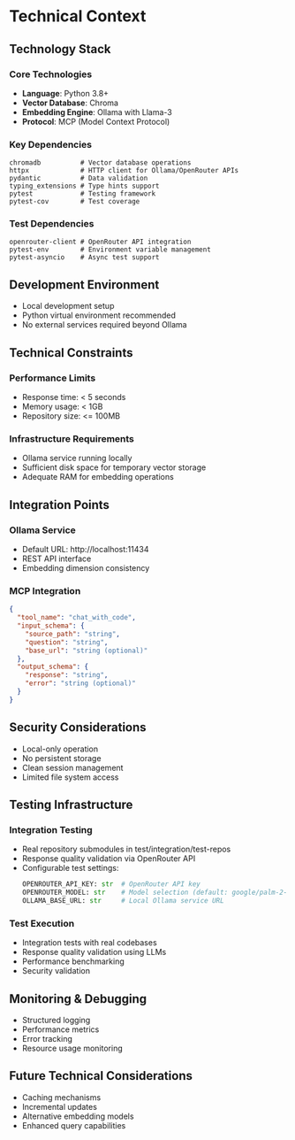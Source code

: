# Technical Context

## Technology Stack

### Core Technologies
- **Language**: Python 3.8+
- **Vector Database**: Chroma
- **Embedding Engine**: Ollama with Llama-3
- **Protocol**: MCP (Model Context Protocol)

### Key Dependencies
```plaintext
chromadb          # Vector database operations
httpx             # HTTP client for Ollama/OpenRouter APIs
pydantic          # Data validation
typing_extensions # Type hints support
pytest            # Testing framework
pytest-cov        # Test coverage
```

### Test Dependencies
```plaintext
openrouter-client # OpenRouter API integration
pytest-env        # Environment variable management
pytest-asyncio    # Async test support
```

## Development Environment
- Local development setup
- Python virtual environment recommended
- No external services required beyond Ollama

## Technical Constraints

### Performance Limits
- Response time: < 5 seconds
- Memory usage: < 1GB
- Repository size: <= 100MB

### Infrastructure Requirements
- Ollama service running locally
- Sufficient disk space for temporary vector storage
- Adequate RAM for embedding operations

## Integration Points

### Ollama Service
- Default URL: http://localhost:11434
- REST API interface
- Embedding dimension consistency

### MCP Integration
```json
{
  "tool_name": "chat_with_code",
  "input_schema": {
    "source_path": "string",
    "question": "string",
    "base_url": "string (optional)"
  },
  "output_schema": {
    "response": "string",
    "error": "string (optional)"
  }
}
```

## Security Considerations
- Local-only operation
- No persistent storage
- Clean session management
- Limited file system access

## Testing Infrastructure

### Integration Testing
- Real repository submodules in test/integration/test-repos
- Response quality validation via OpenRouter API
- Configurable test settings:
  ```python
  OPENROUTER_API_KEY: str  # OpenRouter API key
  OPENROUTER_MODEL: str    # Model selection (default: google/palm-2-chat-bison)
  OLLAMA_BASE_URL: str     # Local Ollama service URL
  ```

### Test Execution
- Integration tests with real codebases
- Response quality validation using LLMs
- Performance benchmarking
- Security validation

## Monitoring & Debugging
- Structured logging
- Performance metrics
- Error tracking
- Resource usage monitoring

## Future Technical Considerations
- Caching mechanisms
- Incremental updates
- Alternative embedding models
- Enhanced query capabilities
